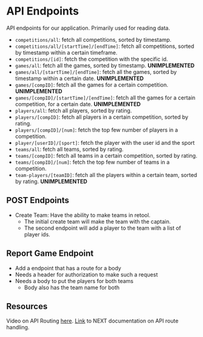 # API Endpoints

API endpoints for our application. Primarily used for reading data.

-   `competitions/all`: fetch all competitions, sorted by timestamp.
-   `competitions/all/[startTime]/[endTime]`: fetch all competitions, sorted by timestamp within a certain timeframe.
-   `competitions/[id]`: fetch the competition with the specific id.
-   `games/all`: fetch all the games, sorted by timestamp. **UNIMPLEMENTED**
-   `games/all/[startTime]/[endTime]`: fetch all the games, sorted by timestamp within a certain date. **UNIMPLEMENTED**
-   `games/[compID]`: fetch all the games for a certain competition. **UNIMPLEMENTED**
-   `games/[compID]/[startTime]/[endTime]`: fetch all the games for a certain competition, for a certain date. **UNIMPLEMENTED**
-   `players/all`: fetch all players, sorted by rating.
-   `players/[compID]`: fetch all players in a certain competition, sorted by rating.
-   `players/[compID]/[num]`: fetch the top few number of players in a competition.
-   `player/[userID]/[sport]`: fetch the player with the user id and the sport
-   `teams/all`: fetch all teams, sorted by rating.
-   `teams/[compID]`: fetch all teams in a certain competition, sorted by rating.
-   `teams/[compID]/[num]`: fetch the top few number of teams in a competition.
-   `team-players/[teamID]`: fetch all the players within a certain team, sorted by rating. **UNIMPLEMENTED**

## POST Endpoints

-   Create Team: Have the ability to make teams in retool.
    -   The initial create team will make the team with the captain.
    -   The second endpoint will add a player to the team with a list of player ids.

## Report Game Endpoint

-   Add a endpoint that has a route for a body
-   Needs a header for authorization to make such a request
-   Needs a body to put the players for both teams
    -   Body also has the team name for both

## Resources

Video on API Routing [here](https://www.youtube.com/watch?v=J4pdHM-oG-s&t=0s).
[Link](https://nextjs.org/docs/app/building-your-application/routing/router-handlers) to NEXT documentation on API route handling.
